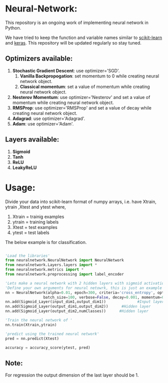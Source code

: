 # Neural-Network:
This repository is an ongoing work of implementing neural network in Python.

We have tried to keep the function and variable names similar to [scikit-learn](http://scikit-learn.org/stable/) and [keras](https://keras.io/). This repository will be updated regularly so stay tuned.


## Optimizers available:
1. **Stochastic Gradient Descent**: use optimizer='SGD'.
    1. **Vanilla Backpropogation**: set momentum to 0 while creating neural network object.
    2. **Classical momentum**: set a value of momentum while creating neural network object.
2. **Nesterov Momentum**: use optimizer='Nesterov' and set a value of momentum while creating neural network object.
3. **RMSProp**: use optimizer='RMSProp' and set a value of decay while creating neural network object.
4. **Adagrad**: use optimizer='Adagrad'.
5. **Adam**:  use optimizer='Adam'.

## Layers available:
1. **Sigmoid**
2. **Tanh**
3. **ReLU**
4. **LeakyReLU**


# Usage:
Divide your data into scikit-learn format of numpy arrays, i.e. have Xtrain, ytrain ,Xtest and ytest where,

1. Xtrain = trainig examples
2. ytrain = training labels
3. Xtest = test examples
4. ytest = test labels 


The below example is for classification.
```python

'Load the libraries'
from neuralnetwork.NeuralNetwork import NeuralNetwork
from neuralnetwork.Layers.layers import *
from neuralnetwork.metrics import *
from neuralnetwork.preprocessing import label_encoder

'Lets make a neural network with 2 hidden layers with sigmoid activation'
'Define your own arguments for neural netowrk, this is just an example'
nn = NeuralNetwork(alpha=0.01, epoch=300, criteria='cross_entropy', optimizer='SGD',metric='AS',
                 batch_size=100, verbose=False, decay=0.001, momentum=0.0, random_seed=None)
nn.add(Sigmoid_Layer(input_dim1,output_dim1))              #Input layer
nn.add(Sigmoid_Layer(output_dim1,output_dim2))      #Hidden layer
nn.add(Sigmoid_Layer(output_dim2,numClasses))      #Hidden layer

'Train the neural network of '
nn.train(Xtrain,ytrain)

'predict using the trained neural network'
pred = nn.predict(Xtest)

accuracy = accuracy_score(ytest, pred)
```
## Note:
For regression the output dimension of the last layer should be 1.
